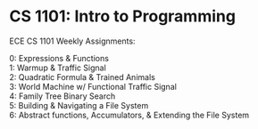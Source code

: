 # CS 1101: Intro to Programming
ECE CS 1101 Weekly Assignments:

0: Expressions & Functions\
1: Warmup & Traffic Signal\
2: Quadratic Formula & Trained Animals\
3: World Machine w/ Functional Traffic Signal\
4: Family Tree Binary Search\
5: Building & Navigating a File System\
6: Abstract functions, Accumulators, & Extending the File System
